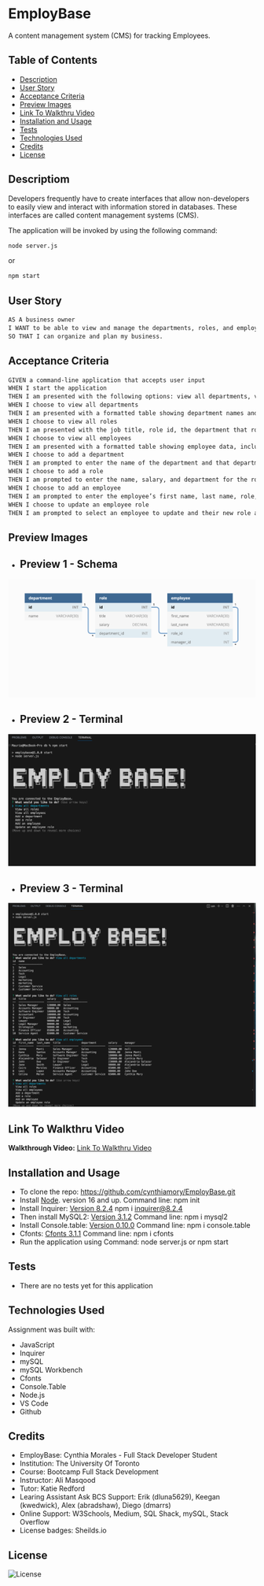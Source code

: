 # EmployBase
A content management system (CMS) for tracking Employees.

## Table of Contents

- [Description](#description)
- [User Story](#user-story)
- [Acceptance Criteria](#acceptance-criteria)
- [Preview Images](#preview-images) 
- [Link To Walkthru Video](#link-to-walkthru-video)
- [Installation and Usage](#installation-and-usage)
- [Tests](#tests)
- [Technologies Used](#technologies-used)
- [Credits](#credits)
- [License](#license)

## Descriptiom

Developers frequently have to create interfaces that allow non-developers to easily view and interact with information stored in databases. These interfaces are called content management systems (CMS).

The application will be invoked by using the following command:

```bash
node server.js
```
or 

```bash
npm start
```

## User Story

```md
AS A business owner
I WANT to be able to view and manage the departments, roles, and employees in my company
SO THAT I can organize and plan my business.
```

## Acceptance Criteria

```md
GIVEN a command-line application that accepts user input
WHEN I start the application
THEN I am presented with the following options: view all departments, view all roles, view all employees, add a department, add a role, add an employee, and update an employee role
WHEN I choose to view all departments
THEN I am presented with a formatted table showing department names and department ids
WHEN I choose to view all roles
THEN I am presented with the job title, role id, the department that role belongs to, and the salary for that role
WHEN I choose to view all employees
THEN I am presented with a formatted table showing employee data, including employee ids, first names, last names, job titles, departments, salaries, and managers that the employees report to
WHEN I choose to add a department
THEN I am prompted to enter the name of the department and that department is added to the database
WHEN I choose to add a role
THEN I am prompted to enter the name, salary, and department for the role and that role is added to the database
WHEN I choose to add an employee
THEN I am prompted to enter the employee’s first name, last name, role, and manager, and that employee is added to the database
WHEN I choose to update an employee role
THEN I am prompted to select an employee to update and their new role and this information is updated in the database 
```

## Preview Images
- ## Preview 1 - Schema
![Website Preview Image](./assets/demo-01.png)
- ## Preview 2 - Terminal
![Website Preview Image](./assets/employbase-preview-1.png)
- ## Preview 3 - Terminal
![Website Preview Image](./assets/employbase-preview-2.png)

## Link To Walkthru Video
**Walkthrough Video:** [Link To Walkthru Video](https://youtu.be/sP7m29WxV7M) 


## Installation and Usage
- To clone the repo: https://github.com/cynthiamory/EmployBase.git
- Install [Node](https://nodejs.org/en). version 16 and up. Command line: npm init 
- Install Inquirer: [Version 8.2.4](https://www.npmjs.com/package/inquirer/v/8.2.4) npm i inquirer@8.2.4
- Then install MySQL2: [Version 3.1.2](https://www.npmjs.com/package/mysql2) Command line: npm i mysql2
- Install Console.table: [Version 0.10.0](https://www.npmjs.com/package/console.table) Command line: npm i console.table
- Cfonts: [Cfonts 3.1.1](https://www.npmjs.com/package/cfonts) Command line: npm i cfonts
- Run the application using Command: node server.js or npm start


## Tests
- There are no tests yet for this application

## Technologies Used
Assignment was built with:
- JavaScript
- Inquirer
- mySQL
- mySQL Workbench
- Cfonts
- Console.Table
- Node.js
- VS Code
- Github


## Credits
- EmployBase: Cynthia Morales - Full Stack Developer Student
- Institution: The University Of Toronto
- Course: Bootcamp Full Stack Development
- Instructor: Ali Masqood
- Tutor: Katie Redford 
- Learing Assistant Ask BCS Support: Erik (dluna5629), Keegan (kwedwick), Alex (abradshaw), Diego (dmarrs)
- Online Support: W3Schools, Medium, SQL Shack, mySQL, Stack Overflow
- License badges: Sheilds.io


## License

![License](https://img.shields.io/badge/License-MIT-9cf.svg)